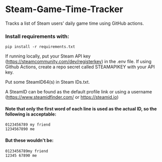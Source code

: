 # Steam-Game-Time-Tracker
Tracks a list of Steam users' daily game time using GitHub actions.

### Install requirements with:
    pip install -r requirements.txt

If running locally, put your Steam API key (https://steamcommunity.com/dev/registerkey) in the .env file. If using Github Actions, create a repo secret called STEAMAPIKEY with your API key.

Put some SteamID64(s) in Steam IDs.txt.

A SteamID can be found as the default profile link or using a username (https://www.steamidfinder.com/ or https://steamid.io)

#### Note that only the first word of each line is used as the actual ID, so the following is acceptable:
    0123456789 my friend
    1234567890 me
#### But these wouldn't be:
    0123456789my friend
    12345 67890 me
